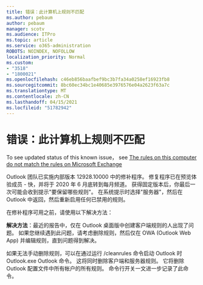 ```yaml
---
title: 错误：此计算机上规则不匹配
ms.author: pebaum
author: pebaum
manager: scotv
ms.audience: ITPro
ms.topic: article
ms.service: o365-administration
ROBOTS: NOINDEX, NOFOLLOW
localization_priority: Normal
ms.custom:
- "3518"
- "1800021"
ms.openlocfilehash: c46eb856baafbef9bc3b7fa34a0258ef16923fb8
ms.sourcegitcommit: 8bc60ec34bc1e40685e3976576e04a2623f63a7c
ms.translationtype: MT
ms.contentlocale: zh-CN
ms.lasthandoff: 04/15/2021
ms.locfileid: "51782942"
---
```

# <a name="error-the-rules-on-this-computer-do-not-match"></a>错误：此计算机上规则不匹配

To see updated status of this known issue， see [The rules on this computer do not match the rules on Microsoft Exchange](https://support.office.com/article/d032e037-b224-429e-b325-633afde9b5f0)

Outlook 团队已实施内部版本 12928.10000 中的修补程序。 修复程序已在预览体验成员 - 快，并将于 2020 年 6 月底转到每月频道。 获得固定版本后，你最后一次可能会收到提示"要保留哪些规则"。 在系统提示时选择"服务器"，然后在 Outlook 中返回，然后重新启用任何已禁用的规则。

在修补程序可用之前，请使用以下解决方法：

**解决方法**：最近的报告中，仅在 Outlook 桌面版中创建客户端规则的人出现了问题。 如果您继续遇到此问题，请考虑删除规则，然后仅在 OWA (Outlook Web App) 并编辑规则，直到问题得到解决。

如果无法手动删除规则，可以在通过运行 /cleanrules 命令启动 Outlook 时Outlook.exe Outlook 命令。 这将同时删除客户端和服务器规则。 它将删除 Outlook 配置文件中所有帐户的所有规则。 命令行开关一文进一步记录了此命令。

